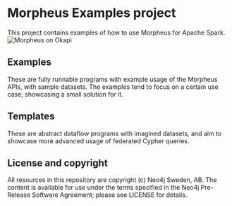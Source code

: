 # Morpheus Examples project
This project contains examples of how to use Morpheus for Apache Spark. 
![Morpheus on Okapi](https://github.com/neo-technology/morpheus-examples/blob/master/okapi_morpheus.png?raw=true)

## Examples

These are fully runnable programs with example usage of the Morpheus APIs, with sample datasets.
The examples tend to focus on a certain use case, showcasing a small solution for it.  

## Templates

These are abstract dataflow programs with imagined datasets, and aim to showcase more advanced usage of federated Cypher queries.

## License and copyright

All resources in this repository are copyright (c) Neo4j Sweden, AB.
The content is available for use under the terms specified in the Neo4j Pre-Release Software Agreement; please see LICENSE for details. 

